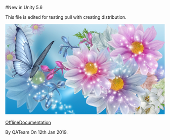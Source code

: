 #New in Unity 5.6

This file is edited for testing pull with creating distribution.


![abc](Images/301805_5c6b9b40c6f96208d4f086d7.jpg)

[OfflineDocumentation](OfflineDocumentation.md)

By QATeam
On 12th Jan 2019.
